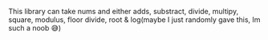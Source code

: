 This library can take nums and 
either adds, substract, divide, multipy, square, modulus, floor divide, root &
log(maybe I just randomly gave this, Im such a noob 😅)